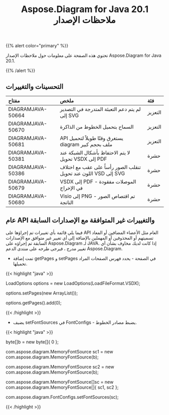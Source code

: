 ﻿---
title: Aspose.Diagram for Java 20.1 ملاحظات الإصدار
type: docs
weight: 70
url: /ar/java/aspose-diagram-for-java-20-1-release-notes/
---
{{% alert color="primary" %}} 

تحتوي هذه الصفحة على معلومات حول ملاحظات الإصدار Aspose.Diagram for Java 20.1.

{{% /alert %}} 
## **التحسينات والتغييرات**

|**مفتاح**|**ملخص**|**فئة**|
|:- |:- |:- |
|DIAGRAMJAVA-50664|لم يتم دعم التعبئة المتدرجة في التصدير إلى SVG|التعزيز|
|DIAGRAMJAVA-50670|السماح بتحميل الخطوط من الذاكرة|التعزيز|
|DIAGRAMJAVA-50681|API يستغرق وقتًا طويلاً لتحميل diagram ملف بحجم كبير|التعزيز|
|DIAGRAMJAVA-50381|لا يتم الاحتفاظ بأشكال الشبكة عند تحويل VSDX إلى PDF|حشرة|
|DIAGRAMJAVA-50386|تنقلب الصور رأساً على عقب مع اختلاف اللون عند تحويل VSD إلى SVG|حشرة|
|DIAGRAMJAVA-50679|VSDX إلى PDF - الموصلات مفقودة في الإخراج|حشرة|
|DIAGRAMJAVA-50680|Visio إلى PNG - تم اقتصاص الصور الناتجة|حشرة|
## **عام API والتغييرات غير المتوافقة مع الإصدارات السابقة**
فيما يلي قائمة بأي تغييرات تم إجراؤها على API العام مثل الأعضاء المضافين أو المعاد تسميتهم أو المحذوفين أو المهملين بالإضافة إلى أي تغيير غير متوافق مع الإصدارات السابقة تم إجراؤه على Aspose.Diagram لـ JAVA. إذا كانت لديك مخاوف بشأن أي تغيير مدرج ، فيرجى طرحه على منتدى الدعم Aspose.Diagram.

- تمت إضافة getPages و setPages في الصفحة - يحدد فهرس الصفحات المراد تحميلها.

{{< highlight "java" >}}

 LoadOptions options = new LoadOptions(LoadFileFormat.VSDX);

options.setPages(new ArrayList());

options.getPages().add(0);

{{< /highlight >}}

- يضيف setFontSources في FontConfigs - يضبط مصادر الخطوط.

{{< highlight "java" >}}

 byte[]b = new byte[]{ 0 };

com.aspose.diagram.MemoryFontSource sc1 = new com.aspose.diagram.MemoryFontSource(b);

com.aspose.diagram.MemoryFontSource sc2 = new com.aspose.diagram.MemoryFontSource(b);

com.aspose.diagram.MemoryFontSource[]sc = new com.aspose.diagram.MemoryFontSource[]{ sc1, sc2 };

com.aspose.diagram.FontConfigs.setFontSources(sc); 

{{< /highlight >}}


